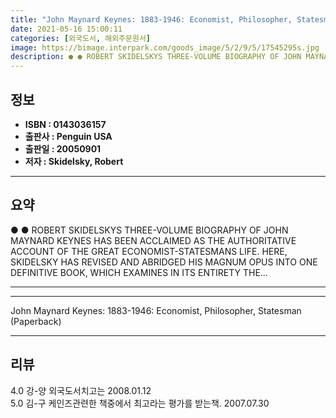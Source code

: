 ```yaml
---
title: "John Maynard Keynes: 1883-1946: Economist, Philosopher, Statesman (Paperback)"
date: 2021-05-16 15:00:11
categories: [외국도서, 해외주문원서]
image: https://bimage.interpark.com/goods_image/5/2/9/5/17545295s.jpg
description: ● ● ROBERT SKIDELSKYS THREE-VOLUME BIOGRAPHY OF JOHN MAYNARD KEYNES HAS BEEN ACCLAIMED AS THE AUTHORITATIVE ACCOUNT OF THE GREAT ECONOMIST-STATESMANS LIFE. HE
---
```


## **정보**

- **ISBN : 0143036157**
- **출판사 : Penguin USA**
- **출판일 : 20050901**
- **저자 : Skidelsky, Robert**

------



## **요약**

●  ●  ROBERT SKIDELSKYS THREE-VOLUME BIOGRAPHY OF JOHN MAYNARD KEYNES HAS BEEN ACCLAIMED AS THE AUTHORITATIVE ACCOUNT OF THE GREAT ECONOMIST-STATESMANS LIFE. HERE, SKIDELSKY HAS REVISED AND ABRIDGED HIS MAGNUM OPUS INTO ONE DEFINITIVE BOOK, WHICH EXAMINES IN ITS ENTIRETY THE... 

------



------


John Maynard Keynes: 1883-1946: Economist, Philosopher, Statesman (Paperback) 

------


## **리뷰** 

4.0 강-양 외국도서치고는 2008.01.12 <br/>5.0 김-구 케인즈관련한 책중에서 최고라는 평가를 받는책. 2007.07.30 <br/>